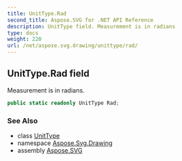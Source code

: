 ```yaml
---
title: UnitType.Rad
second_title: Aspose.SVG for .NET API Reference
description: UnitType field. Measurement is in radians
type: docs
weight: 220
url: /net/aspose.svg.drawing/unittype/rad/
---
```

## UnitType.Rad field

Measurement is in radians.

```csharp
public static readonly UnitType Rad;
```

### See Also

* class [UnitType](../)
* namespace [Aspose.Svg.Drawing](../../../aspose.svg.drawing/)
* assembly [Aspose.SVG](../../../)
